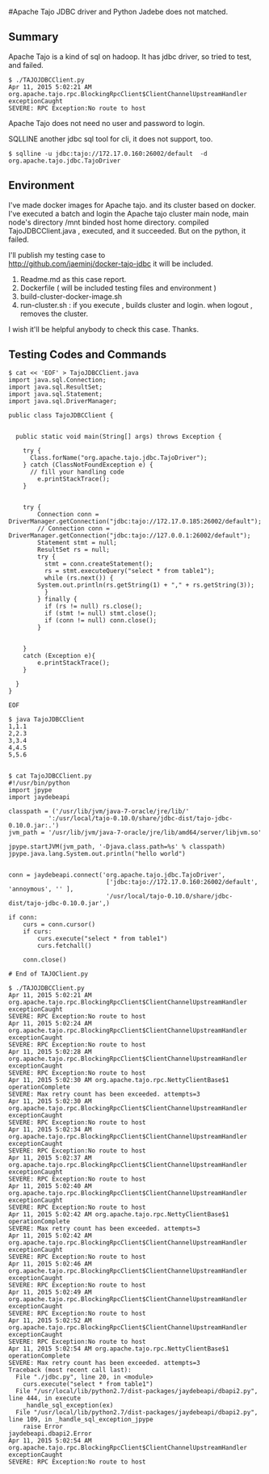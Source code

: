 #Apache Tajo JDBC driver and Python Jadebe does not matched.

## Summary

Apache Tajo is a kind of  sql on hadoop. It has jdbc driver, so tried to test, and failed.


	$ ./TAJOJDBCClient.py
	Apr 11, 2015 5:02:21 AM org.apache.tajo.rpc.BlockingRpcClient$ClientChannelUpstreamHandler exceptionCaught
	SEVERE: RPC Exception:No route to host
Apache Tajo does not need  no user and password to login.

SQLLINE another jdbc sql tool for cli, it does not support, too.

	$ sqlline -u jdbc:tajo://172.17.0.160:26002/default  -d org.apache.tajo.jdbc.TajoDriver 


## Environment
I've made docker images for Apache tajo. and its cluster based on docker.
I've executed a batch and login the Apache tajo cluster main node, main node's directory /mnt
binded host home directory.
compiled TajoJDBCClient.java , executed, and it succeeded.
But on the python, it failed. 

I'll publish my testing case to  
http://github.com/jaeminj/docker-tajo-jdbc
it will be included.
1. Readme.md as this case report.
2. Dockerfile ( will be included testing files and environment )
3. build-cluster-docker-image.sh 
4. run-cluster.sh : if you execute , builds cluster and login. when logout , removes the cluster.

I wish it'll be helpful anybody  to check this case. Thanks.

## Testing Codes and Commands

	$ cat << 'EOF' > TajoJDBCClient.java
	import java.sql.Connection;
	import java.sql.ResultSet;
	import java.sql.Statement;
	import java.sql.DriverManager;
	
	public class TajoJDBCClient {
	
	
	  public static void main(String[] args) throws Exception {
	
	    try {
	      Class.forName("org.apache.tajo.jdbc.TajoDriver");
	    } catch (ClassNotFoundException e) {
	      // fill your handling code
	    	e.printStackTrace();
	    }
	
	
	    try {
		    Connection conn = DriverManager.getConnection("jdbc:tajo://172.17.0.185:26002/default");
		    // Connection conn = DriverManager.getConnection("jdbc:tajo://127.0.0.1:26002/default");
		    Statement stmt = null;
		    ResultSet rs = null;
		    try {
		      stmt = conn.createStatement();
		      rs = stmt.executeQuery("select * from table1");
		      while (rs.next()) {
			System.out.println(rs.getString(1) + "," + rs.getString(3));
		      }
		    } finally {
		      if (rs != null) rs.close();
		      if (stmt != null) stmt.close();
		      if (conn != null) conn.close();
		    }
	
	
	    }
		catch (Exception e){
		    e.printStackTrace();
	    }
	
	  }
	}
	
	EOF
	
	$ java TajoJDBCClient 
	1,1.1
	2,2.3
	3,3.4
	4,4.5
	5,5.6
	
	
	$ cat TajoJDBCClient.py
	#!/usr/bin/python
	import jpype 
	import jaydebeapi
	
	classpath = ('/usr/lib/jvm/java-7-oracle/jre/lib/'
	           ':/usr/local/tajo-0.10.0/share/jdbc-dist/tajo-jdbc-0.10.0.jar:.')
	jvm_path = '/usr/lib/jvm/java-7-oracle/jre/lib/amd64/server/libjvm.so'
	
	jpype.startJVM(jvm_path, '-Djava.class.path=%s' % classpath)
	jpype.java.lang.System.out.println("hello world")
	
	
	conn = jaydebeapi.connect('org.apache.tajo.jdbc.TajoDriver',
	                           ['jdbc:tajo://172.17.0.160:26002/default', 'annoymous', '' ],
	                           '/usr/local/tajo-0.10.0/share/jdbc-dist/tajo-jdbc-0.10.0.jar',)
	
	if conn:
		curs = conn.cursor()
		if curs:
			curs.execute("select * from table1")
			curs.fetchall()
		
		conn.close()
	
	# End of TAJOClient.py
	
	$ ./TAJOJDBCClient.py
	Apr 11, 2015 5:02:21 AM org.apache.tajo.rpc.BlockingRpcClient$ClientChannelUpstreamHandler exceptionCaught
	SEVERE: RPC Exception:No route to host
	Apr 11, 2015 5:02:24 AM org.apache.tajo.rpc.BlockingRpcClient$ClientChannelUpstreamHandler exceptionCaught
	SEVERE: RPC Exception:No route to host
	Apr 11, 2015 5:02:28 AM org.apache.tajo.rpc.BlockingRpcClient$ClientChannelUpstreamHandler exceptionCaught
	SEVERE: RPC Exception:No route to host
	Apr 11, 2015 5:02:30 AM org.apache.tajo.rpc.NettyClientBase$1 operationComplete
	SEVERE: Max retry count has been exceeded. attempts=3
	Apr 11, 2015 5:02:30 AM org.apache.tajo.rpc.BlockingRpcClient$ClientChannelUpstreamHandler exceptionCaught
	SEVERE: RPC Exception:No route to host
	Apr 11, 2015 5:02:34 AM org.apache.tajo.rpc.BlockingRpcClient$ClientChannelUpstreamHandler exceptionCaught
	SEVERE: RPC Exception:No route to host
	Apr 11, 2015 5:02:37 AM org.apache.tajo.rpc.BlockingRpcClient$ClientChannelUpstreamHandler exceptionCaught
	SEVERE: RPC Exception:No route to host
	Apr 11, 2015 5:02:40 AM org.apache.tajo.rpc.BlockingRpcClient$ClientChannelUpstreamHandler exceptionCaught
	SEVERE: RPC Exception:No route to host
	Apr 11, 2015 5:02:42 AM org.apache.tajo.rpc.NettyClientBase$1 operationComplete
	SEVERE: Max retry count has been exceeded. attempts=3
	Apr 11, 2015 5:02:42 AM org.apache.tajo.rpc.BlockingRpcClient$ClientChannelUpstreamHandler exceptionCaught
	SEVERE: RPC Exception:No route to host
	Apr 11, 2015 5:02:46 AM org.apache.tajo.rpc.BlockingRpcClient$ClientChannelUpstreamHandler exceptionCaught
	SEVERE: RPC Exception:No route to host
	Apr 11, 2015 5:02:49 AM org.apache.tajo.rpc.BlockingRpcClient$ClientChannelUpstreamHandler exceptionCaught
	SEVERE: RPC Exception:No route to host
	Apr 11, 2015 5:02:52 AM org.apache.tajo.rpc.BlockingRpcClient$ClientChannelUpstreamHandler exceptionCaught
	SEVERE: RPC Exception:No route to host
	Apr 11, 2015 5:02:54 AM org.apache.tajo.rpc.NettyClientBase$1 operationComplete
	SEVERE: Max retry count has been exceeded. attempts=3
	Traceback (most recent call last):
	  File "./jdbc.py", line 20, in <module>
	    curs.execute("select * from table1")
	  File "/usr/local/lib/python2.7/dist-packages/jaydebeapi/dbapi2.py", line 444, in execute
	    _handle_sql_exception(ex)
	  File "/usr/local/lib/python2.7/dist-packages/jaydebeapi/dbapi2.py", line 109, in _handle_sql_exception_jpype
	    raise Error
	jaydebeapi.dbapi2.Error
	Apr 11, 2015 5:02:54 AM org.apache.tajo.rpc.BlockingRpcClient$ClientChannelUpstreamHandler exceptionCaught
	SEVERE: RPC Exception:No route to host
	
